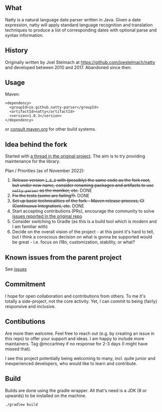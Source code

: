 ## What

Natty is a natural language date parser written in Java.  Given a date
expression, natty will apply standard language recognition and translation
techniques to produce a list of corresponding dates with optional parse and
syntax information.

## History

Originally written by Joel Stelmach at https://github.com/joestelmach/natty and developed between 2010 and 2017. Abandoned since then.

## Usage
Maven:
```
<dependency>
  <groupId>io.github.natty-parser</groupId>
  <artifactId>natty</artifactId>
  <version>1.0.3</version>
</dependency>
```

or [consult maven.org](https://search.maven.org/artifact/io.github.natty-parser/natty) for other build systems.

## Idea behind the fork

Started with [a thread in the original project](https://github.com/joestelmach/natty/issues/274). The aim is to try providing maintenance for the library.

Plan / Priorities (as of November 2022):

1. ~~Release version `1.0.0` with (possibly) the same code as the fork root, but under new name, consider renaming packages and artifacts to use `natty-parser` as the moniker, etc.~~
DONE
2. ~~Fix the tests (some are failing?).~~ DONE
3. ~~Set up basic technicalities of the fork - Maven release process, CI (Continuous Integration), etc.~~ DONE
4. Start accepting contributions (PRs), encourage the community to solve [issues reported in the original repo](https://github.com/joestelmach/natty/issues)
5. Consider switching to Gradle (as this is a build tool which is modern and I am familiar with)
6. Decide on the overall vision of the project - at this point it's hard to tell, but I think a conscious decision on what is gonna be supported would be
great - i.e. focus on i18n, customization, stability, or what?

## Known issues from the parent project

See [issues](issues.md)

## Commitment

I hope for open collaboration and contributions from others. To me it's totally a side-project, not the core activity. Yet, I can commit to being (fairly) responsive and inclusive.

## Contibutions

Are more then welcome. Feel free to reach out (e.g. by creating an issue in this repo) to offer your support and ideas. I am happy to include more
maintainers. Tag @mccartney if no response for 2-3 days (I might have missed that).

I see this project potentially being welcoming to many, incl. quite junior and inexperienced developers, who would like to learn and contribute.

## Build

Builds are done using the gradle wrapper. All that's need is a JDK (8 or upwards) to be installed on the machine.

```shell
./gradlew build
```

